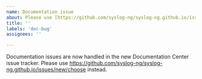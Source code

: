 ```yaml
---
name: Documentation issue
about: Please use [https://github.com/syslog-ng/syslog-ng.github.io/issues/new/choose](https://github.com/syslog-ng/syslog-ng.github.io/issues/new/choose).
title: ''
labels: 'doc-bug'
assignees: ''

---
```


Documentation issues are now handled in the new Documentation Center issue tracker. Please use https://github.com/syslog-ng/syslog-ng.github.io/issues/new/choose instead.